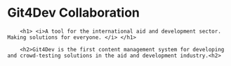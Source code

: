 # Git4Dev Collaboration

        <h1> <i>A tool for the international aid and development sector. Making solutions for everyone. </i> </h1>
        
        <h2>Git4Dev is the first content management system for developing and crowd-testing solutions in the aid and development industry.<h2>
